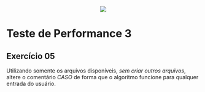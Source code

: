 <p align="center">
    <img src="https://www.infnet.edu.br/infnet/wp-content/themes/infnet.homepage//assets/img/LogoInfnetRodape.png"/>
</p>

# Teste de Performance 3

## Exercício 05

Utilizando somente os arquivos disponíveis, _sem criar outros arquivos_, altere o comentário _CASO_ de forma que o algoritmo funcione para qualquer entrada do usuário.

